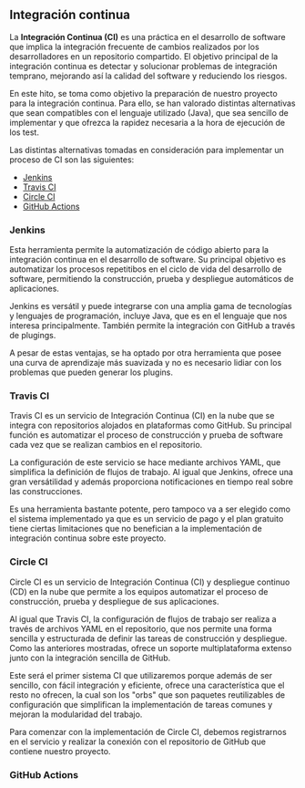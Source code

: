 ## Integración continua
La **Integración Continua (CI)** es una práctica en el desarrollo de software que implica la integración frecuente de cambios realizados por los desarrolladores en un repositorio compartido. El objetivo principal de la integración continua es detectar y solucionar problemas de integración temprano, mejorando así la calidad del software y reduciendo los riesgos.

En este hito, se toma como objetivo la preparación de nuestro proyecto para la integración continua. Para ello, se han valorado distintas alternativas que sean compatibles con el lenguaje utilizado (Java), que sea sencillo de implementar y que ofrezca la rapidez necesaria a la hora de ejecución de los test.

Las distintas alternativas tomadas en consideración para implementar un proceso de CI son las siguientes:

- [Jenkins](#jenkins)
- [Travis CI](#travis-ci)
- [Circle CI](#circle-ci)
- [GitHub Actions](#github-actions)

### Jenkins
Esta herramienta permite la automatización de código abierto para la integración continua en el desarrollo de software. Su principal objetivo es automatizar los procesos repetitibos en el ciclo de vida del desarrollo de software, permitiendo la construcción, prueba y despliegue automáticos de aplicaciones.

Jenkins es versátil y puede integrarse con una amplia gama de tecnologías y lenguajes de programación, incluye Java, que es en el lenguaje que nos interesa principalmente. También permite la integración con GitHub a través de plugings.

A pesar de estas ventajas, se ha optado por otra herramienta que posee una curva de aprendizaje más suavizada y no es necesario lidiar con los problemas que pueden generar los plugins.

### Travis CI
Travis CI es un servicio de Integración Continua (CI) en la nube que se integra con repositorios alojados en plataformas como GitHub. Su principal función es automatizar el proceso de construcción y prueba de software cada vez que se realizan cambios en el repositorio.

La configuración de este servicio se hace mediante archivos YAML, que simplifica la definición de flujos de trabajo. Al igual que Jenkins, ofrece una gran versátilidad y además proporciona notificaciones en tiempo real sobre las construcciones.

Es una herramienta bastante potente, pero tampoco va a ser elegido como el sistema implementado ya que es un servicio de pago y el plan gratuito tiene ciertas limitaciones que no benefician a la implementación de integración continua sobre este proyecto.

### Circle CI
Circle CI es un servicio de Integración Continua (CI) y despliegue continuo (CD) en la nube que permite a los equipos automatizar el proceso de construcción, prueba y despliegue de sus aplicaciones.

Al igual que Travis CI, la configuración de flujos de trabajo ser realiza a través de archivos YAML en el repositorio, que nos permite una forma sencilla y estructurada de definir las tareas de construcción y despliegue. Como las anteriores mostradas, ofrece un soporte multiplataforma extenso junto con la integración sencilla de GitHub.

Este será el primer sistema CI que utilizaremos porque además de ser sencillo, con fácil integración y eficiente, ofrece una característica que el resto no ofrecen, la cual son los "orbs" que son paquetes reutilizables de configuración que simplifican la implementación de tareas comunes y mejoran la modularidad del trabajo.

Para comenzar con la implementación de Circle CI, debemos registrarnos en el servicio y realizar la conexión con el repositorio de GitHub que contiene nuestro proyecto.



### GitHub Actions

